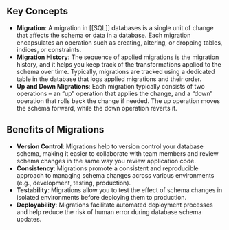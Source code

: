 ## Key Concepts

- **Migration**: A migration in [[SQL]] databases is a single unit of change that affects the schema or data in a database. Each migration encapsulates an operation such as creating, altering, or dropping tables, indices, or constraints.
- **Migration History**: The sequence of applied migrations is the migration history, and it helps you keep track of the transformations applied to the schema over time. Typically, migrations are tracked using a dedicated table in the database that logs applied migrations and their order.
- **Up and Down Migrations**: Each migration typically consists of two operations – an “up” operation that applies the change, and a “down” operation that rolls back the change if needed. The up operation moves the schema forward, while the down operation reverts it.
## Benefits of Migrations

- **Version Control**: Migrations help to version control your database schema, making it easier to collaborate with team members and review schema changes in the same way you review application code.
- **Consistency**: Migrations promote a consistent and reproducible approach to managing schema changes across various environments (e.g., development, testing, production).
- **Testability**: Migrations allow you to test the effect of schema changes in isolated environments before deploying them to production.
- **Deployability**: Migrations facilitate automated deployment processes and help reduce the risk of human error during database schema updates.